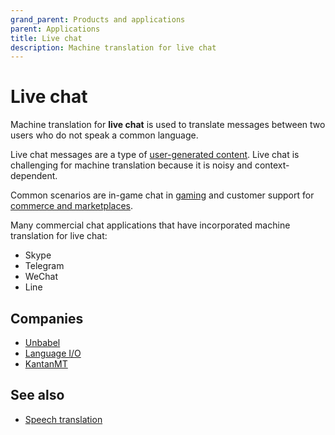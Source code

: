 ```yaml
---
grand_parent: Products and applications
parent: Applications
title: Live chat
description: Machine translation for live chat
---
```


# Live chat

Machine translation for **live chat** is used to translate messages between two users who do not speak a common language.

Live chat messages are a type of [user-generated content](user-generated-content.md). Live chat is challenging for machine translation because it is noisy and context-dependent.

Common scenarios are in-game chat in [gaming](gaming.md) and customer support for [commerce and marketplaces](commerce-and-marketplaces.md).

Many commercial chat applications that have incorporated machine translation for live chat:

- Skype
- Telegram
- WeChat
- Line

## Companies

* [Unbabel](/../industry/companies.md/#unbabel)
* [Language I/O](/../industry/companies.md/#language-io)
* [KantanMT](/../industry/companies.md/#kantanmt)

## See also

* [Speech translation](/../other-input-types/speech.md)
